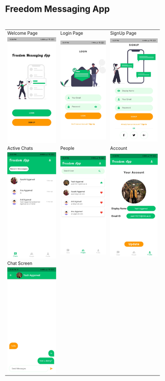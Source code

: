 # Freedom Messaging App
<br/>
<table>
  <tr>
    <td>Welcome Page</td>
     <td>Login Page</td>
     <td>SignUp Page</td>
  </tr>
  <tr>
    <td><img src="Screenshots/Welcome.jpg" width="350"></td>
    <td><img src="Screenshots/Login.jpg" width="350" ></td>
    <td><img src="Screenshots/SignUp.jpg" width="350"></td>
  </tr>
  <tr>
    <td>Active Chats</td>
     <td>People</td>
     <td>Account</td>
  </tr>
  <tr>
    <td><img src="Screenshots/Chats.jpg" width="350"></td>
    <td><img src="Screenshots/People.jpg" width="350" ></td>
    <td><img src="Screenshots/Account.jpg" width="350"></td>
  </tr>
  <tr>
    <td>Chat Screen</td>
  </tr>
  <tr>
    <td><img src="Screenshots/Chat_Screen.jpg" width="350"></td>
    
  </tr>
 </table>






